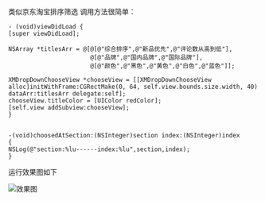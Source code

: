 类似京东淘宝排序筛选
调用方法很简单：

    - (void)viewDidLoad {
    [super viewDidLoad];
    
    NSArray *titlesArr = @[@[@"综合排序",@"新品优先",@"评论数从高到低"],
                           @[@"品牌",@"国内品牌",@"国际品牌"],
                           @[@"颜色",@"黑色",@"黄色",@"白色",@"蓝色"]];
    
    XMDropDownChooseView *chooseView = [[XMDropDownChooseView alloc]initWithFrame:CGRectMake(0, 64, self.view.bounds.size.width, 40) dataArr:titlesArr delegate:self];
    chooseView.titleColor = [UIColor redColor];
    [self.view addSubview:chooseView];
    }


    -(void)choosedAtSection:(NSInteger)section index:(NSInteger)index
    {
    NSLog(@"section:%lu------index:%lu",section,index);
    }
    
运行效果图如下

![效果图](http://upload-images.jianshu.io/upload_images/2419382-6543b1a535c1e49f.png?imageMogr2/auto-orient/strip%7CimageView2/2/w/1240)
